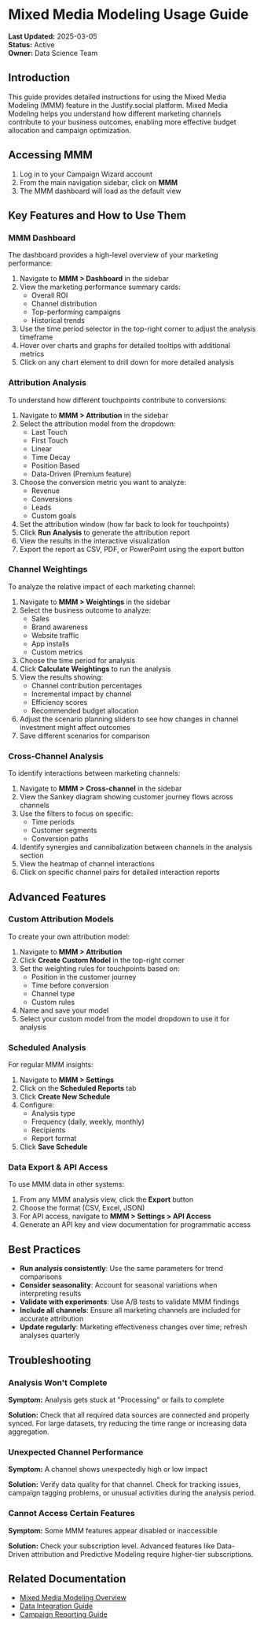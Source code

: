 # Mixed Media Modeling Usage Guide

**Last Updated:** 2025-03-05  
**Status:** Active  
**Owner:** Data Science Team

## Introduction

This guide provides detailed instructions for using the Mixed Media Modeling (MMM) feature in the Justify.social platform. Mixed Media Modeling helps you understand how different marketing channels contribute to your business outcomes, enabling more effective budget allocation and campaign optimization.

## Accessing MMM

1. Log in to your Campaign Wizard account
2. From the main navigation sidebar, click on **MMM**
3. The MMM dashboard will load as the default view

## Key Features and How to Use Them

### MMM Dashboard

The dashboard provides a high-level overview of your marketing performance:

1. Navigate to **MMM > Dashboard** in the sidebar
2. View the marketing performance summary cards:
   - Overall ROI
   - Channel distribution
   - Top-performing campaigns
   - Historical trends
3. Use the time period selector in the top-right corner to adjust the analysis timeframe
4. Hover over charts and graphs for detailed tooltips with additional metrics
5. Click on any chart element to drill down for more detailed analysis

### Attribution Analysis

To understand how different touchpoints contribute to conversions:

1. Navigate to **MMM > Attribution** in the sidebar
2. Select the attribution model from the dropdown:
   - Last Touch
   - First Touch
   - Linear
   - Time Decay
   - Position Based
   - Data-Driven (Premium feature)
3. Choose the conversion metric you want to analyze:
   - Revenue
   - Conversions
   - Leads
   - Custom goals
4. Set the attribution window (how far back to look for touchpoints)
5. Click **Run Analysis** to generate the attribution report
6. View the results in the interactive visualization
7. Export the report as CSV, PDF, or PowerPoint using the export button

### Channel Weightings

To analyze the relative impact of each marketing channel:

1. Navigate to **MMM > Weightings** in the sidebar
2. Select the business outcome to analyze:
   - Sales
   - Brand awareness
   - Website traffic
   - App installs
   - Custom metrics
3. Choose the time period for analysis
4. Click **Calculate Weightings** to run the analysis
5. View the results showing:
   - Channel contribution percentages
   - Incremental impact by channel
   - Efficiency scores
   - Recommended budget allocation
6. Adjust the scenario planning sliders to see how changes in channel investment might affect outcomes
7. Save different scenarios for comparison

### Cross-Channel Analysis

To identify interactions between marketing channels:

1. Navigate to **MMM > Cross-channel** in the sidebar
2. View the Sankey diagram showing customer journey flows across channels
3. Use the filters to focus on specific:
   - Time periods
   - Customer segments
   - Conversion paths
4. Identify synergies and cannibalization between channels in the analysis section
5. View the heatmap of channel interactions
6. Click on specific channel pairs for detailed interaction reports

## Advanced Features

### Custom Attribution Models

To create your own attribution model:

1. Navigate to **MMM > Attribution**
2. Click **Create Custom Model** in the top-right corner
3. Set the weighting rules for touchpoints based on:
   - Position in the customer journey
   - Time before conversion
   - Channel type
   - Custom rules
4. Name and save your model
5. Select your custom model from the model dropdown to use it for analysis

### Scheduled Analysis

For regular MMM insights:

1. Navigate to **MMM > Settings**
2. Click on the **Scheduled Reports** tab
3. Click **Create New Schedule**
4. Configure:
   - Analysis type
   - Frequency (daily, weekly, monthly)
   - Recipients
   - Report format
5. Click **Save Schedule**

### Data Export & API Access

To use MMM data in other systems:

1. From any MMM analysis view, click the **Export** button
2. Choose the format (CSV, Excel, JSON)
3. For API access, navigate to **MMM > Settings > API Access**
4. Generate an API key and view documentation for programmatic access

## Best Practices

- **Run analysis consistently**: Use the same parameters for trend comparisons
- **Consider seasonality**: Account for seasonal variations when interpreting results
- **Validate with experiments**: Use A/B tests to validate MMM findings
- **Include all channels**: Ensure all marketing channels are included for accurate attribution
- **Update regularly**: Marketing effectiveness changes over time; refresh analyses quarterly

## Troubleshooting

### Analysis Won't Complete

**Symptom:** Analysis gets stuck at "Processing" or fails to complete

**Solution:** Check that all required data sources are connected and properly synced. For large datasets, try reducing the time range or increasing data aggregation.

### Unexpected Channel Performance

**Symptom:** A channel shows unexpectedly high or low impact

**Solution:** Verify data quality for that channel. Check for tracking issues, campaign tagging problems, or unusual activities during the analysis period.

### Cannot Access Certain Features

**Symptom:** Some MMM features appear disabled or inaccessible

**Solution:** Check your subscription level. Advanced features like Data-Driven attribution and Predictive Modeling require higher-tier subscriptions.

## Related Documentation

- [Mixed Media Modeling Overview](./overview.md)
- [Data Integration Guide](../../features-backend/apis/overview.md)
- [Campaign Reporting Guide](../reports/usage.md) 